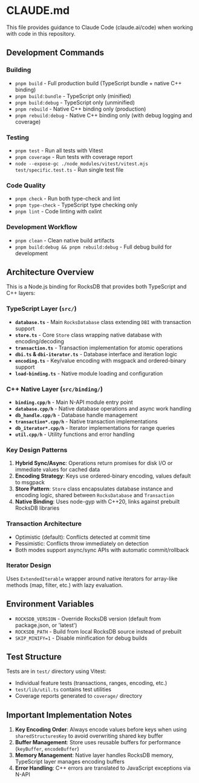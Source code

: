 # CLAUDE.md

This file provides guidance to Claude Code (claude.ai/code) when working with code in this repository.

## Development Commands

### Building
- `pnpm build` - Full production build (TypeScript bundle + native C++ binding)
- `pnpm build:bundle` - TypeScript only (minified)
- `pnpm build:debug` - TypeScript only (unminified)
- `pnpm rebuild` - Native C++ binding only (production)
- `pnpm rebuild:debug` - Native C++ binding only (with debug logging and coverage)

### Testing
- `pnpm test` - Run all tests with Vitest
- `pnpm coverage` - Run tests with coverage report
- `node --expose-gc ./node_modules/vitest/vitest.mjs test/specific.test.ts` - Run single test file

### Code Quality
- `pnpm check` - Run both type-check and lint
- `pnpm type-check` - TypeScript type checking only
- `pnpm lint` - Code linting with oxlint

### Development Workflow
- `pnpm clean` - Clean native build artifacts
- `pnpm build:debug && pnpm rebuild:debug` - Full debug build for development

## Architecture Overview

This is a Node.js binding for RocksDB that provides both TypeScript and C++ layers:

### TypeScript Layer (`src/`)
- **`database.ts`** - Main `RocksDatabase` class extending `DBI` with transaction support
- **`store.ts`** - Core `Store` class wrapping native database with encoding/decoding
- **`transaction.ts`** - Transaction implementation for atomic operations
- **`dbi.ts` & `dbi-iterator.ts`** - Database interface and iteration logic
- **`encoding.ts`** - Key/value encoding with msgpack and ordered-binary support
- **`load-binding.ts`** - Native module loading and configuration

### C++ Native Layer (`src/binding/`)
- **`binding.cpp/h`** - Main N-API module entry point
- **`database.cpp/h`** - Native database operations and async work handling
- **`db_handle.cpp/h`** - Database handle management
- **`transaction*.cpp/h`** - Native transaction implementations
- **`db_iterator*.cpp/h`** - Iterator implementations for range queries
- **`util.cpp/h`** - Utility functions and error handling

### Key Design Patterns

1. **Hybrid Sync/Async**: Operations return promises for disk I/O or immediate values for cached data
2. **Encoding Strategy**: Keys use ordered-binary encoding, values default to msgpack
3. **Store Pattern**: `Store` class encapsulates database instance and encoding logic, shared between `RocksDatabase` and `Transaction`
4. **Native Binding**: Uses node-gyp with C++20, links against prebuilt RocksDB libraries

### Transaction Architecture
- Optimistic (default): Conflicts detected at commit time
- Pessimistic: Conflicts throw immediately on detection
- Both modes support async/sync APIs with automatic commit/rollback

### Iterator Design
Uses `ExtendedIterable` wrapper around native iterators for array-like methods (map, filter, etc.) with lazy evaluation.

## Environment Variables

- `ROCKSDB_VERSION` - Override RocksDB version (default from package.json, or 'latest')
- `ROCKSDB_PATH` - Build from local RocksDB source instead of prebuilt
- `SKIP_MINIFY=1` - Disable minification for debug builds

## Test Structure

Tests are in `test/` directory using Vitest:
- Individual feature tests (transactions, ranges, encoding, etc.)
- `test/lib/util.ts` contains test utilities
- Coverage reports generated to `coverage/` directory

## Important Implementation Notes

1. **Key Encoding Order**: Always encode values before keys when using `sharedStructuresKey` to avoid overwriting shared key buffer
2. **Buffer Management**: Store uses reusable buffers for performance (`keyBuffer`, `encodeBuffer`)
3. **Memory Management**: Native layer handles RocksDB memory, TypeScript layer manages encoding buffers
4. **Error Handling**: C++ errors are translated to JavaScript exceptions via N-API